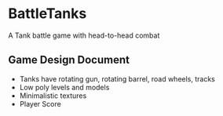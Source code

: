 # BattleTanks
A Tank battle game with head-to-head combat

## Game Design Document
* Tanks have rotating gun, rotating barrel, road wheels, tracks
* Low poly levels and models
* Minimalistic textures
* Player Score
